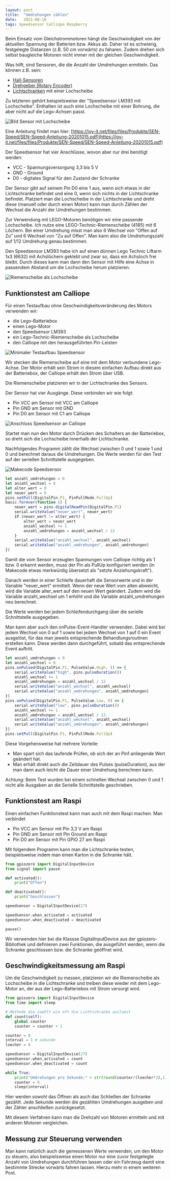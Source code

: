 ```yaml
---
layout: post
title:  "Umdrehungen zählen"
date:   2021-08-16
tags: Speedsensor Calliope Raspberry 
---
```


Beim Einsatz vom Gleichstrommotoren hängt die Geschwindigkeit von der aktuellen Spannung der Batterien bzw. Akkus ab. Daher ist es schwierig, festgelegte Distanzen (z.B. 50 cm vorwärts) zu faharen. Zudem drehen sich selbst baugleiche Motoren nicht immer mit der gleichen Geschwindigkeit.

Was hilft, sind Sensoren, die die Anzahl der Umdrehungen ermitteln. Das können z.B. sein:
* [Hall-Sensoren](https://de.wikipedia.org/wiki/Hall-Sensor)
* [Drehgeber (Rotary Encoder)](https://de.wikipedia.org/wiki/Drehgeber)
* [Lichtschranken](https://de.wikipedia.org/wiki/Lichtschranke) mit einer Lochscheibe

Zu letzteren gehört beispielsweise der "Speedsensor LM393 mit Lochscheibe". Enthalten ist auch eine Lochscheibe mit einer Bohrung, die aber nicht auf die Lego-Achsen passt.

![Bild Sensor mit Lochscheibe](/images/foto_speedsensor_scheibe.jpg)

Eine Anleitung findet man hier: 
[https://joy-it.net/files/files/Produkte/SEN-Speed/SEN-Speed-Anleitung-20201015.pdf](https://joy-it.net/files/files/Produkte/SEN-Speed/SEN-Speed-Anleitung-20201015.pdf)

Der Speedsensor hat vier Anschlüsse, wovon aber nur drei benötigt werden:

* VCC - Spannungsversorgung 3,3 bis 5 V
* GND - Ground
* D0 - digitales Signal für den Zustand der Schranke

Der Sensor gibt auf seinem Pin D0 eine 1 aus, wenn sich etwas in der Lichtschranke befindet und eine 0, wenn sich nichts in der Lichtschranke befindet. Platziert man die Lochscheibe in der Lichtschranke und dreht diese (manuell oder durch einen Motor) kann man durch Zählen der Wechsel die Anzahl der Umdrehungen bestimmen.

Zur Verwendung mit LEGO-Motoren benötigen wir eine passende Lochscheibe. Ich nutze  eine LEGO-Technic-Riemenscheibe (4185) mit 6 Löchern. Bei einer Umdrehung misst man also 6 Wechsel von "Offen auf Zu" und 6 Wechsel von "Zu  auf Offen". Man kann also die Umdrehungszahl auf 1/12 Umdrehung genau bestimmen.

Den Speedsensor LM393 habe ich auf einen dünnen Lego Technic Liftarm 1x3 (6632) mit Achslöchern geklebt und zwar so, dass ein Achsloch frei bleibt. Durch dieses kann man dann den Sensor mit Hilfe eine Achse in passendem Abstand um die Lochscheibe herum platzieren.

![Riemenscheibe als Lochscheibe](/images/foto_speedsensor_riemenscheibe.jpg) 


## Funktionstest am Calliope

Für einen Testaufbau ohne Geschwindigkeitsveränderung des Motors verwenden wir:

* die Lego-Batteriebox
* einen Lego-Motor
* den Speedsensor LM393
* ein Lego-Technic-Riemenscheibe als Lochscheibe
* den Calliope mit den herausgeführten Pin-Leisten

![Minimaler Testaufbau Speedsensor](/images/foto_testaufbau_speedsensor_1.jpg) 

Wir stecken die Riemenscheibe auf eine mit dem Motor verbundene Lego-Achse. Der Motor erhält sein Strom in diesem einfachen Aufbau direkt aus der Batteriebox, der Calliope erhält den Strom über USB.

Die Riemenscheibe platzieren wir in der Lichtschranke des Sensors.

Der Sensor hat vier Ausgänge. Diese verbinden wir wie folgt:
* Pin VCC am Sensor mit VCC am Calliope
* Pin GND am Sensor mit GND
* Pin D0 am Sensor mit C1 am Calliope

![Anschluss Speedsensor an Calliope](/images/fritzing_calliope_anschluss_speedsensor.png)

Startet man nun den Motor durch Drücken des Schalters an der Batteriebox, so dreht sich die Lochscheibe innerhalb der Lichtschranke. 

Nachfolgendes Programm zählt die Wechsel zwischen 0 und 1 sowie 1 und 0 und berechnet daraus die Umdrehungen. Die Werte werden für den Test auf der seriellen Schnittstelle ausgegeben.

![Makecode Speedsensor](/images/makecode_speed_sensor1.png)

```javascript
let anzahl_umdrehungen = 0
let anzahl_wechsel = 0
let alter_wert = 0
let neuer_wert = 0
pins.setPull(DigitalPin.P1, PinPullMode.PullUp)
basic.forever(function () {
    neuer_wert = pins.digitalReadPin(DigitalPin.P1)
    serial.writeValue("neuer_wert", neuer_wert)
    if (neuer_wert != alter_wert) {
        alter_wert = neuer_wert
        anzahl_wechsel += 1
        anzahl_umdrehungen = anzahl_wechsel / 12
    }
    serial.writeValue("anzahl_wechsel", anzahl_wechsel)
    serial.writeValue("anzahl_umdrehungen", anzahl_umdrehungen)
})
```

Damit die vom Sensor erzeugten Spannungen vom Calliope richtig als 1 bzw. 0 erkannt werden, muss der Pin als PullUp konfiguriert werden (in Makecode etwas merkwürdig übersetzt als "setzte Anziehungskraft").

Danach werden in einer Schleife dauerhaft die Sensorwerte und in der Variable "neuer_wert" ermittelt. Wenn der neue Wert vom alten abweicht, wird die Variable alter_wert auf den neuen Wert geändert. Zudem wird die Variable anzahl_wechsel um 1 erhöht und die Variable anzahl_umdrehungen neu berechnet.

Die Werte werden bei jedem Schleifendurchgang über die serielle Schnittstelle ausgegeben.

Man kann aber auch den onPulse-Event-Handler verwenden. Dabei wird bei jedem Wechsel von 0 auf 1 sowie bei jedem Wechsel von 1 auf 0 ein Event ausgelöst, für das man jeweils entsprechende Behandlungsroutinen erstellen kann. Diese werden dann durchgeführt, sobald das entsprechende Event auftritt. 


```javascript
let anzahl_umdrehungen = 0
let anzahl_wechsel = 0
pins.onPulsed(DigitalPin.P1, PulseValue.High, () => {
    serial.writeValue("high", pins.pulseDuration())
    anzahl_wechsel += 1
    anzahl_umdrehungen = anzahl_wechsel / 12
    serial.writeValue("anzahl_wechsel", anzahl_wechsel)
    serial.writeValue("anzahl_umdrehungen", anzahl_umdrehungen)
})
pins.onPulsed(DigitalPin.P1, PulseValue.Low, () => {
    serial.writeValue("low", pins.pulseDuration())
    anzahl_wechsel += 1
    anzahl_umdrehungen = anzahl_wechsel / 12
    serial.writeValue("anzahl_wechsel", anzahl_wechsel)
    serial.writeValue("anzahl_umdrehungen", anzahl_umdrehungen)
})
pins.setPull(DigitalPin.P1, PinPullMode.PullUp)
```

Diese Vorgehensweise hat mehrere Vorteile:
* Man spart sich das laufende Prüfen, ob sich der an Pin1 anliegende Wert geändert hat.
* Man erhält direkt auch die Zeitdauer des Pulses (pulseDuration), aus der man dann auch leicht die Dauer einer Umdrehung berechnen kann. 

Achtung: Beim Test wurden bei einem schnellen Wechsel zwischen 0 und 1 nicht alle Ausgaben an die Serielle Schnittstelle geschrieben.

## Funktionstest am Raspi

Einen einfachen Funktionstest kann man auch mit dem Raspi machen. Man verbindet

* Pin VCC am Sensor mit Pin 3,3 V am Raspi
* Pin GND am Sensor mit Pin Ground am Raspi
* Pin D0 am Sensor mit Pin GPIO 27 am Raspi

Mit folgendem Programm kann man die Lichtschranke testen, beispielsweise indem man einen Karton in die Schranke hält.

```python 
from gpiozero import DigitalInputDevice
from signal import pause

def activated():
    print("Offen")

def deactivated():
    print("Geschlossen")    

speedsensor = DigitalInputDevice(27)

speedsensor.when_activated = activated
speedsensor.when_deactivated = deactivated

pause()
```

Wir verwenden hier bei die Klassse DigitalInputDevice aus der gpiozero-Bibliothek und definieren zwei Funktionen, die ausgeführt werden, wenn die Schranke geschlossen bzw. die Schranke geöffnet wird.

## Geschwindigkeitsmessung am Raspi

Um die Geschwindigkeit zu messen, platzieren wir die Riemenscheibe als Lochscheibe in die Lichtschranke und treiben diese wieder mit dem Lego-Motor an, der aus der Lego-Batteriebox mit Strom versorgt wird.

```python 
from gpiozero import DigitalInputDevice
from time import sleep

# Methode die zaehlt wie oft die Lichtschranke ausloest
def count(self):
    global counter
    counter = counter + 1

counter = 0
interval = 1 # sekunde
loecher = 6 

speedsensor = DigitalInputDevice(27)
speedsensor.when_activated = count
speedsensor.when_deactivated = count

while True:
    print("Umdrehungen pro Sekunde:" + str(round(counter/(loecher*2),1)))
    counter = 0
    sleep(interval)
```
Hier werden sowohl das Öffnen als auch das Schließen der Schranke gezählt. Jede Sekunde werden die gezählten Umdrehungen ausgeben und der Zähler anschließen zurückgesetzt.

Mit diesem Verfahren kann man die Drehzahl von Motoren ermitteln und mit anderen Motoren vergleichen.

## Messung zur Steuerung verwenden

Man kann natürlich auch die gemessenen Werte verwenden, um den Motor zu steuern, also beispielsweise einen Motor nur eine zuvor festgelegte Anzahl von Umdrehungen durchführen lassen oder ein Fahrzeug damit eine bestimmte Strecke vorwärts fahren lassen. Hierzu mehr in einem weiteren Post.
